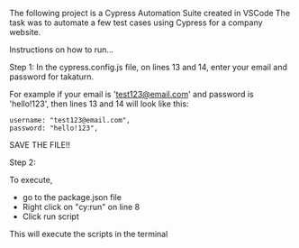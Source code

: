 The following project is a Cypress Automation Suite created in VSCode 
The task was to automate a few test cases using Cypress for a company website.


Instructions on how to run...

Step 1: 
In the cypress.config.js file, on lines 13 and 14, enter your email and password for takaturn.

For example if your email is 'test123@email.com' and password is 'hello!123', then lines 13 and 14 will look like this:

    username: "test123@email.com",
    password: "hello!123",

SAVE THE FILE!!

Step 2: 

To execute, 
 - go to the package.json file
 - Right click on "cy:run" on line 8
 - Click run script

This will execute the scripts in the terminal
